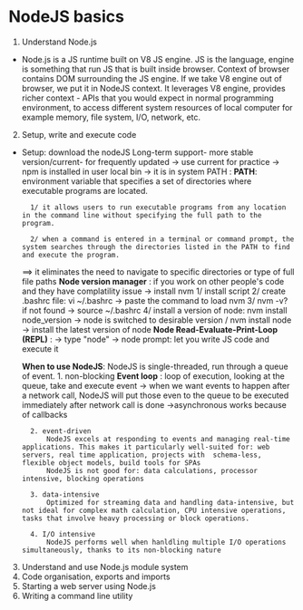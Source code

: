 # NodeJS basics
1. Understand Node.js
- Node.js is a JS runtime built on V8 JS engine. JS is the language, engine is something that run JS that is built inside browser. Context of browser contains DOM surrounding the JS engine. If we take V8 engine out of browser, we put it in NodeJS context. It leverages V8 engine, provides richer context - APIs that you would expect in normal programming environment, to access different system resources of local computer for example memory, file system, I/O, network, etc.
2. Setup, write and execute code
- Setup: download the nodeJS Long-term support- more stable version/current- for frequently updated -> use current for practice -> npm is installed in user local bin -> it is in system PATH : 
    **PATH**: environment variable that specifies a set of directories where executable programs are located. 

        1/ it allows users to run executable programs from any location in the command line without specifying the full path to the program. 
        
        2/ when a command is entered in a terminal or command prompt, the system searches through the directories listed in the PATH to find and execute the program. 
    ==> it eliminates the need to navigate to specific directories or type of full file paths
    **Node version manager** : if you work on other people's code and they have complatility issue -> install nvm 
         1/ install script
         2/ create .bashrc file: vi ~/.bashrc -> paste the command to load nvm
         3/ nvm -v? if not found -> source ~/.bashrc
         4/ install a version of node: nvm install node_version -> node is switched to desirable version / nvm install node -> install the latest version of node
    **Node Read-Evaluate-Print-Loop (REPL)** : -> type "node" -> node prompt: let you write JS code and execute it

    **When to use NodeJS**: 
        NodeJS is single-threaded, run through a queue of event. 
           1. non-blocking
            **Event loop** : loop of execution, looking at the queue, take and execute event -> when we want events to happen after a network call, NodeJS will put those even to the queue to be executed immediately after network call is done ->asynchronous works because of callbacks
          
           
        2. event-driven 
            NodeJS excels at responding to events and managing real-time applications. This makes it particularly well-suited for: web servers, real time application, projects with  schema-less, flexible object models, build tools for SPAs
            NodeJS is not good for: data calculations, processor intensive, blocking operations

        3. data-intensive
            Optimized for streaming data and handling data-intensive, but not ideal for complex math calculation, CPU intensive operations, tasks that involve heavy processing or block operations.

        4. I/O intensive
            NodeJS performs well when hanldling multiple I/O operations simultaneously, thanks to its non-blocking nature



3. Understand and use Node.js module system
4. Code organisation, exports and imports
5. Starting a web server using Node.js
6. Writing a command line utility
